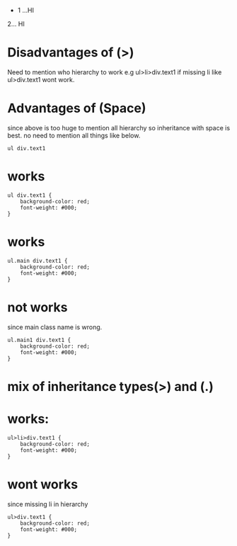 <ul class="main">
<li><div class="text1">1 ...HI</div></li>
</ul>
<div class="text2">2... HI</div>

Disadvantages of (>)
=====================

Need to mention who hierarchy to work e.g
ul>li>div.text1  if missing li like  ul>div.text1  wont work.


Advantages of (Space)
======================

since above is too huge to mention all hierarchy so inheritance with space is best.
no need to mention all things
like below.

    ul div.text1

works
=====

    ul div.text1 {
        background-color: red;
        font-weight: #000;
    }

works
=====

    ul.main div.text1 {
        background-color: red;
        font-weight: #000;
    }

not works
=========

since main class name is wrong.

    ul.main1 div.text1 {
        background-color: red;
        font-weight: #000;
    }

mix of inheritance types(>) and (.)
=========================================

works:
======

    ul>li>div.text1 {
        background-color: red;
        font-weight: #000;
    }


wont works
============

since missing li in hierarchy 

    ul>div.text1 {
        background-color: red;
        font-weight: #000;
    }


